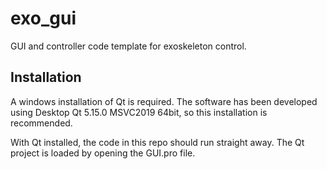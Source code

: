 # exo_gui

GUI and controller code template for exoskeleton control.

## Installation

A windows installation of Qt is required. The software has been developed using Desktop Qt 5.15.0 MSVC2019 64bit, so this installation is recommended.

With Qt installed, the code in this repo should run straight away. The Qt project is loaded by opening the GUI.pro file.

